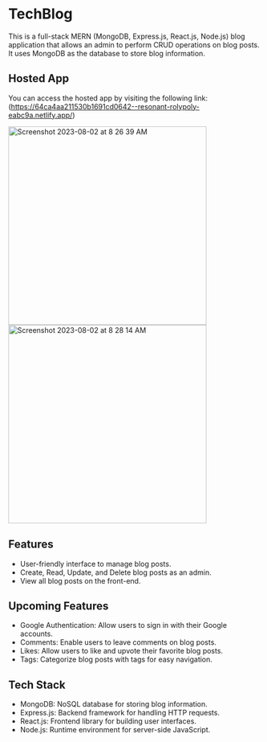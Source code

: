 # TechBlog


This is a full-stack MERN (MongoDB, Express.js, React.js, Node.js) blog application that allows an admin to perform CRUD operations on blog posts. It uses MongoDB as the database to store blog information.

## Hosted App

You can access the hosted app by visiting the following link: (https://64ca4aa211530b1691cd0642--resonant-rolypoly-eabc9a.netlify.app/)

<img width="395" height="395" alt="Screenshot 2023-08-02 at 8 26 39 AM" src="https://github.com/bcarpenter7/final-final-final-client/assets/126187218/1da29513-8e2e-4d86-bf30-ef05f1e486ca">
<img width="395" height="395"  alt="Screenshot 2023-08-02 at 8 28 14 AM" src="https://github.com/bcarpenter7/final-final-final-client/assets/126187218/1996eead-202e-4d29-824c-44135be8232b">

## Features

- User-friendly interface to manage blog posts.
- Create, Read, Update, and Delete blog posts as an admin.
- View all blog posts on the front-end.

## Upcoming Features

- Google Authentication: Allow users to sign in with their Google accounts.
- Comments: Enable users to leave comments on blog posts.
- Likes: Allow users to like and upvote their favorite blog posts.
- Tags: Categorize blog posts with tags for easy navigation.

## Tech Stack

- MongoDB: NoSQL database for storing blog information.
- Express.js: Backend framework for handling HTTP requests.
- React.js: Frontend library for building user interfaces.
- Node.js: Runtime environment for server-side JavaScript.






